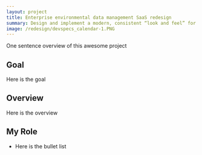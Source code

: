 ```yaml
---
layout: project
title: Enterprise environmental data management SaaS redesign
summary: Design and implement a modern, consistent “look and feel” for a complex environmental data management software application.
image: /redesign/devspecs_calendar-1.PNG
---
```

One sentence overview of this awesome project

## Goal
Here is the goal

## Overview
Here is the overview

## My Role
* Here is the bullet list